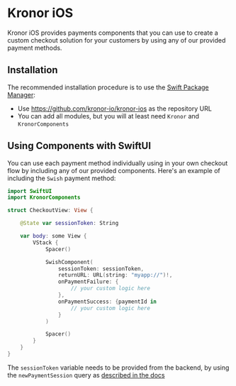 # Kronor iOS

Kronor iOS provides payments components that you can use to create a custom checkout solution for your customers
by using any of our provided payment methods.

## Installation

The recommended installation procedure is to use the [Swift Package Manager](https://developer.apple.com/documentation/xcode/adding-package-dependencies-to-your-app):

* Use https://github.com/kronor-io/kronor-ios as the repository URL
* You can add all modules, but you will at least need `Kronor` and `KronorComponents`


## Using Components with SwiftUI

You can use each payment method individually using in your own checkout flow by including any of our provided components.
Here's an example of including the `Swish` payment method:

```swift
import SwiftUI
import KronorComponents

struct CheckoutView: View {

    @State var sessionToken: String

    var body: some View {
        VStack {
            Spacer()

            SwishComponent(
                sessionToken: sessionToken,
                returnURL: URL(string: "myapp://")!,
                onPaymentFailure: {
                    // your custom logic here
                },
                onPaymentSuccess: {paymentId in
                    // your custom logic here
                }
            )

            Spacer()
        }
    }
}
```

The `sessionToken` variable needs to be provided from the backend, by using the `newPaymentSession` query
as [described in the docs](https://docs.kronor.io/payment-gateway-sdk#payment-session)